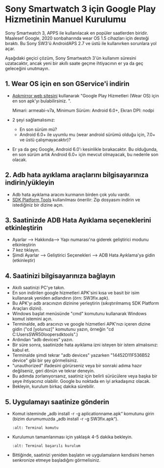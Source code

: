 # Sony Smartwatch 3 için Google Play Hizmetinin Manuel Kurulumu

Sony Smartwatch 3, APPS ile kullanılacak en popüler saatlerden biridir. Maalesef Google, 2020 sonbaharında wear OS 1.5 cihazları için desteği bıraktı. Bu Sony SW3'ü AndroidAPS 2.7 ve üstü ile kullanırken sorunlara yol açar.

Aşağıdaki geçici çözüm, Sony Smartwatch 3'ün kullanım süresini uzatacaktır, ancak yeni bir akıllı saate geçme ihtiyacının er ya da geç geleceğini unutmayın.

## 1. Wear OS için en son GService'i indirin

- [Apkmirror web sitesini](https://www.apkmirror.com/apk/google-inc/google-play-services-android-wear/) kullanarak "Google Play Hizmetleri (Wear OS) için en son apk'yı bulabilirsiniz. ".

  Mimari: armeabi-v7a, Minimum Sürüm: Android 6.0+, Ekran DPI: nodpi

- 2 şeyi sağlamalısınız:

  - En son sürüm mü?
  - Android 6.0+ ile uyumlu mu (wear android sürümü olduğu için, 7.0+ ve üstü çalışmayacaktır)?

- Er ya da geç Google, Android 6.0'ı kesinlikle bırakacaktır. Bu olduğunda, en son sürüm artık Android 6.0+ için mevcut olmayacak, bu nedenle son olacak.

## 2. Adb hata ayıklama araçlarını bilgisayarınıza indirin/yükleyin

- Adb hata ayıklama aracını kurmanın birden çok yolu vardır.
- [SDK Platform Tools](https://developer.android.com/studio/releases/platform-tools) kullanılması önerilir: Zip dosyasını indirin ve istediğiniz bir dizine açın.

## 3. Saatinizde ADB Hata Ayıklama seçeneklerini etkinleştirin

- Ayarlar --> Hakkında--> Yapı numarası'na giderek geliştirici modunu etkinleştirin
- 7 kez tıklayın.
- Şimdi Ayarlar --> Geliştirici Seçenekleri --> ADB Hata Ayıklama'ya gidin (etkinleştir)

## 4. Saatinizi bilgisayarınıza bağlayın

- Akıllı saatinizi PC'ye takın.
- En son indirilen google hizmetleri APK'sini kısa ve basit bir isim kullanarak yeniden adlandırın (örn: SW3fix.apk).
- Bu APK'yı adb aracınızın dizinine yerleştirin (sıkıştırılmamış SDK Platform Araçları dizini).
- Windows başlat menüsünde "cmd" komutunu kullanarak Windows komut istemini açın.
- Terminalde, adb aracınızı ve google hizmetleri APK'nızı içeren dizine gidin ("cd \[yolunuz\]" komutunu yazın, örneğin "cd C:UsersSWR50loopersdktools".)
- Ardından “adb devices” yazın.
- Bir süre sonra, saatinizde hata ayıklama izni isteyen bir istem almalısınız: kabul et.
- Terminalde şimdi tekrar "adb devices" yazarken "14452D11F536B52 device" gibi bir şey görmelisiniz.
- "unauthorized" ifadesini görürseniz veya bir sonraki adıma hazır değilseniz, geri dönün ve tekrar deneyin.
- Bu adımda zorlanıyorsanız, saatiniz için belirli sürücülere veya başka bir şeye ihtiyacınız olabilir. Google bu noktada en iyi arkadaşınız olacak.
- Bekleyin, kurulum birkaç dakika sürebilir.

## 5. Uygulamayı saatinize gönderin

- Komut isteminde „adb install -r -g aplicationname.apk“ komutunu girin (bizim durumumuzda „adb install -r -g SW3fix.apk“).

  ```{image} ../images/SonySW3_Terminal1.png
  :alt: Terminal komutu
  ```

- Kurulumun tamamlanması için yaklaşık 4-5 dakika bekleyin.

  ```{image} ../images/SonySW3_Terminal2.png
  :alt: Terminal başarılı kurulum
  ```

- Bittiğinde, saatinizi yeniden başlatın ve uygulamaların kendisini hemen senkronize etmeye başladığını görmelisiniz.
